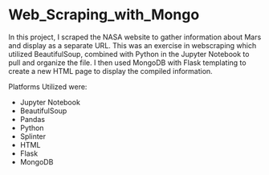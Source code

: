 # Web_Scraping_with_Mongo #


In this project, I scraped the NASA website to gather information about Mars and display as a separate URL.  This was an exercise in webscraping which utilized BeautifulSoup, combined with Python in the Jupyter Notebook to pull and organize the file.  I then used MongoDB with Flask templating to create a new HTML page to display the compiled information.      

Platforms Utilized were:
  * Jupyter Notebook
  * BeautifulSoup 
  * Pandas  
  * Python 
  * Splinter 
  * HTML 
  * Flask
  * MongoDB
